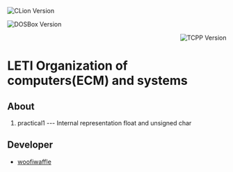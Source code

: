<p align = "left">
  <img src = "https://img.shields.io/badge/Engine-CLion%202023.2.1-green" alt = "CLion Version">
</p>
<p align = "left">
  <img src = "https://img.shields.io/badge/Engine-DOSBox%074.3-green" alt = "DOSBox Version">
</p>
<p align = "right">
  <img src = "https://img.shields.io/badge/Engine-Turbo C++%9.0-blue" alt = "TCPP Version">
</p>

# LETI Organization of computers(ECM) and systems

## About

1. practical1 --- Internal representation float and unsigned char
 
 ## Developer

*  [woofiwaffle](https://github.com/woofiwaffle)
